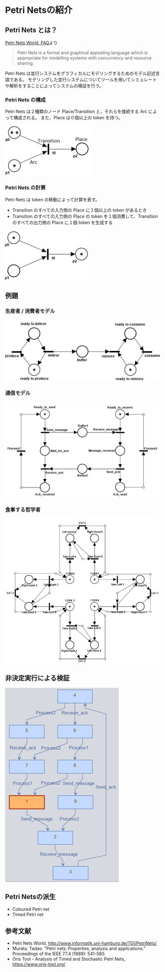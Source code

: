# Petri Netsの紹介
## Petri Nets とは？
[Petri Nets World, FAQ](http://www.informatik.uni-hamburg.de/TGI/PetriNets/faq/)より

> Petri Nets is a formal and graphical appealing language which is appropriate for modelling systems with concurrency and resource sharing.

Petri Nets は並行システムをグラフィカルにモデリングするためのモデル記述言語である。
モデリングした並行システムについてツールを用いてシミュレートや解析をすることによってシステムの検証を行う。

### Petri Nets の構成
Petri Nets は２種類のノード Place/Transition と，それらを接続する Arc によって構成される。
また、Place は０個以上の token を持つ。

![](./img/pn0.PNG)

### Petri Nets の計算
Petri Nets は token の移動によって計算を表す。
- Transition のすべての入力側の Place に１個以上の token があるとき
- Transition のすべての入力側の Place の token を１個消費して、Transition のすべての出力側の Place に１個 token を生成する

![](./img/pn1.PNG)

## 例題
### 生産者 / 消費者モデル
![](./img/prod-cons.PNG)

### 通信モデル
![](./img/simpl-com.PNG)

### 食事する哲学者
![](./img/phi.PNG)

## 非決定実行による検証
![](./img/statespace.PNG)

## Petri Netsの派生
- Coloured Petri net
- Timed Petri net

## 参考文献
- Petri Nets World, http://www.informatik.uni-hamburg.de/TGI/PetriNets/
- Murata, Tadao. "Petri nets: Properties, analysis and applications." Proceedings of the IEEE 77.4 (1989): 541-580.
- Oris Tool - Analysis of Timed and Stochastic Petri Nets, https://www.oris-tool.org/
